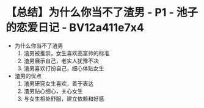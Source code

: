 # 【总结】为什么你当不了渣男 - P1 - 池子的恋爱日记 - BV12a411e7x4

-   为什么你当不了渣男
    1.  渣男被推崇，女生喜欢高富帅的标准
    2.  渣男展示自己，老实人犹豫不决
    3.  渣男喜欢打扮自己，细心体贴女生
-   渣男的优点
    1.  渣男研究女生喜欢，善于表达
    2.  渣男贴心细心，关心女生
    3.  与女生相处舒服，建立依赖和好感